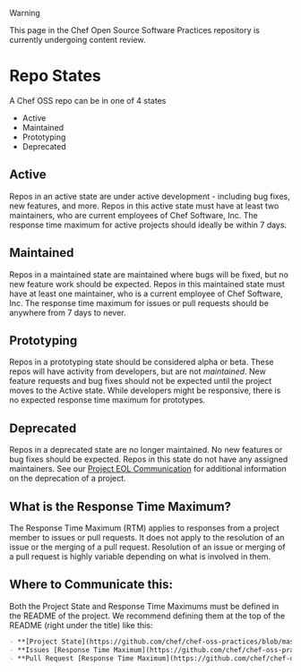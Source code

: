 > [!WARNING]
> This page in the Chef Open Source Software Practices repository is currently undergoing content review.

# Repo States

A Chef OSS repo can be in one of 4 states

- Active
- Maintained
- Prototyping
- Deprecated

## Active

Repos in an active state are under active development - including bug fixes, new features, and more. Repos in this active state must have at least two maintainers, who are current employees of Chef Software, Inc. The response time maximum for active projects should ideally be within 7 days.

## Maintained

Repos in a maintained state are maintained where bugs will be fixed, but no new feature work should be expected. Repos in this maintained state must have at least one maintainer, who is a current employee of Chef Software, Inc. The response time maximum for issues or pull requests should be anywhere from 7 days to never.

## Prototyping

Repos in a prototyping state should be considered alpha or beta. These repos will have activity from developers, but are not _maintained_. New feature requests and bug fixes should not be expected until the project moves to the Active state. While developers might be responsive, there is no expected response time maximum for prototypes.

## Deprecated

Repos in a deprecated state are no longer maintained. No new features or bug fixes should be expected. Repos in this state do not have any assigned maintainers. See our [Project EOL Communication](../communication/project-eol.md) for additional information on the deprecation of a project.

## What is the Response Time Maximum?

The Response Time Maximum (RTM) applies to responses from a project member to issues or pull requests. It does not apply to the resolution of an issue or the merging of a pull request. Resolution of an issue or merging of a pull request is highly variable depending on what is involved in them.

## Where to Communicate this:

Both the Project State and Response Time Maximums must be defined in the README of the project. We recommend defining them at the top of the README (right under the title) like this:

```markdown
- **[Project State](https://github.com/chef/chef-oss-practices/blob/master/repo-management/repo-states.md): Active**
- **Issues [Response Time Maximum](https://github.com/chef/chef-oss-practices/blob/master/repo-management/repo-states.md): 7 days**
- **Pull Request [Response Time Maximum](https://github.com/chef/chef-oss-practices/blob/master/repo-management/repo-states.md): 7 days**
```
